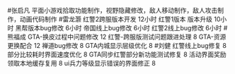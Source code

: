 
#张启凡 
平面小游戏拾取功能制作，视野隐藏修改，敌人移动制作，敌人攻击制作，动画代码制作
#雷龙灏 
红警2跨服版本开发 12小时 
红警1版本 版本升级  10小时 
黑帮版本bug修改  6小时
帝国线上bug修改  6小时
红警2线上bug修改 6小时
#熊福成 
GTA-换皮过程中问题修改                                      12
红警-跨服版测试问题跟进处理                               8
GTA-资源更换配合                                                 12
禅道bug修改                                                           8
GTA内城显示层级优化                                            8
#刘健 
红警线上bug修复	8
部分比较耗时界面速度优化	8
GTA同步红警部分新功能测试修复	8
活动界面奖励领取本地缓存复用	8
ui兵力等级显示错误的界面修正	8
